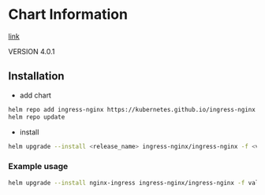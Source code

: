 # Chart Information

[link](https://github.com/kubernetes/ingress-nginx/tree/main/charts/ingress-nginx)

VERSION 4.0.1

## Installation 

- add chart

```bash
helm repo add ingress-nginx https://kubernetes.github.io/ingress-nginx
helm repo update
```

- install 

```bash
helm upgrade --install <release_name> ingress-nginx/ingress-nginx -f <values_file.yaml> -n <namespace> --version <VERSION>
```

### Example usage

```bash
helm upgrade --install nginx-ingress ingress-nginx/ingress-nginx -f values-dev.yaml -n kube-system --version 4.0.1
```